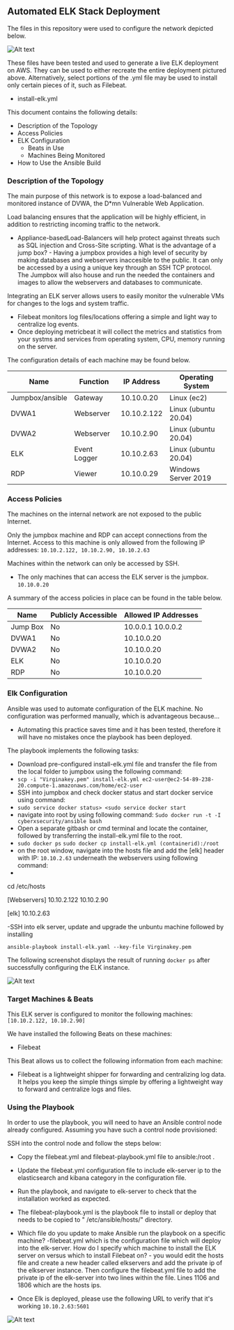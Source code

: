 
## Automated ELK Stack Deployment

The files in this repository were used to configure the network depicted below.

![Alt text](https://raw.githubusercontent.com/mpham1989/Marty-Pham/main/Diagrams/Untitled%20Diagram.png)

These files have been tested and used to generate a live ELK deployment on AWS. They can be used to either recreate the entire deployment pictured above. Alternatively, select portions of the .yml file may be used to install only certain pieces of it, such as Filebeat.

  - install-elk.yml

This document contains the following details:
- Description of the Topology
- Access Policies
- ELK Configuration
  - Beats in Use
  - Machines Being Monitored
- How to Use the Ansible Build


### Description of the Topology

The main purpose of this network is to expose a load-balanced and monitored instance of DVWA, the D*mn Vulnerable Web Application.

Load balancing ensures that the application will be highly efficient, in addition to restricting incoming traffic to the network.
- Appliance-basedLoad-Balancers will help protect against threats such as SQL injection and Cross-Site scripting. 
What is the advantage of a jump box? - Having a jumpbox provides a high level of security by making databases and webservers inaccesible to the public. It can only be accessed by a using a unique key through an SSH TCP protocol.  
The Jumpbox will also house and run the needed the containers and images to allow the webservers and databases to communicate.
 
Integrating an ELK server allows users to easily monitor the vulnerable VMs for changes to the logs and system traffic.
- Filebeat monitors log files/locations offering a simple and light way to centralize log events. 
- Once deploying metricbeat it will collect the metrics and statistics from your systms and services from operating system, CPU, memory running on the server. 

The configuration details of each machine may be found below.

| Name           | Function    | IP Address | Operating System    |
|----------      |----------   |------------|------------------   |
| Jumpbox/ansible| Gateway     | 10.10.0.20 | Linux (ec2)         |
| DVWA1          | Webserver   | 10.10.2.122| Linux (ubuntu 20.04)|
| DVWA2          | Webserver   | 10.10.2.90 | Linux (ubuntu 20.04)|
| ELK            | Event Logger| 10.10.2.63 | Linux (ubuntu 20.04)|
| RDP            | Viewer      | 10.10.0.29 | Windows Server 2019 | 

### Access Policies            

The machines on the internal network are not exposed to the public Internet. 

Only the jumpbox machine and RDP can accept connections from the Internet. Access to this machine is only allowed from the following IP addresses:
```10.10.2.122, 10.10.2.90, 10.10.2.63```

Machines within the network can only be accessed by SSH.
- The only machines that can access the ELK server is the jumpbox. ```10.10.0.20```

A summary of the access policies in place can be found in the table below.

| Name     | Publicly Accessible | Allowed IP Addresses   |
|----------|---------------------|----------------------  |
| Jump Box | No                  | 10.0.0.1 10.0.0.2      |
| DVWA1    | No                  | 10.10.0.20             |
| DVWA2    | No                  | 10.10.0.20             |
| ELK      | No                  | 10.10.0.20             |
| RDP      | No                  | 10.10.0.20             |

### Elk Configuration

Ansible was used to automate configuration of the ELK machine. No configuration was performed manually, which is advantageous because...
- Automating this practice saves time and it has been tested, therefore it will have no mistakes once the playbook has been deployed.

The playbook implements the following tasks:
- Download pre-configured install-elk.yml file and transfer the file from the local folder to jumpbox using the following command: 
- ```scp -i "Virginakey.pem" install-elk.yml ec2-user@ec2-54-89-238-20.compute-1.amazonaws.com/home/ec2-user```
- SSH into jumpbox and check docker status and start docker service using command: 
- ```sudo service docker status> <sudo service docker start```
- navigate into root by using following command: ```Sudo docker run -t -I cyberxsecurity/ansible bash```
- Open a separate gitbash or cmd terminal and locate the container, followed by transferring the install-elk.yml file to the root. 
- ```sudo docker ps``` ```sudo docker cp install-elk.yml (containerid):/root```
- on the root window, navigate into the hosts file and add the [elk] header with IP: ```10.10.2.63``` underneath the webservers using following command: 
-
cd /etc/hosts 

[Webservers] 
10.10.2.122
10.10.2.90

[elk]
10.10.2.63

-SSH into elk server, update and upgrade the unbuntu machine followed by installing

```ansible-playbook install-elk.yaml --key-file Virginakey.pem```


The following screenshot displays the result of running `docker ps` after successfully configuring the ELK instance.

![Alt text](https://raw.githubusercontent.com/mpham1989/Marty-Pham/main/images/sudo%20docker%20ps.png)

### Target Machines & Beats
This ELK server is configured to monitor the following machines:
 ```[10.10.2.122, 10.10.2.90]```

We have installed the following Beats on these machines:
- Filebeat

This Beat allows us to collect the following information from each machine:
- Filebeat is a lightweight shipper for forwarding and centralizing log data. It helps you keep the simple things simple by offering a lightweight way to forward and centralize logs and files. 

### Using the Playbook
In order to use the playbook, you will need to have an Ansible control node already configured. Assuming you have such a control node provisioned: 

SSH into the control node and follow the steps below:
- Copy the filebeat.yml and filebeat-playbook.yml file to ansible:/root .
- Update the filebeat.yml configuration file to include elk-server ip to the elasticsearch and kibana category in the configuration file.
- Run the playbook, and navigate to elk-server to check that the installation worked as expected.

- The filebeat-playbook.yml is the playbook file to install or deploy that needs to be copied to " /etc/ansible/hosts/" directory.
- Which file do you update to make Ansible run the playbook on a specific machine? -filebeat.yml which is the configuration file which will deploy into the elk-server. How do I specify which machine to install the ELK server on versus which to install Filebeat on? - you would edit the hosts file and create a new header called elkservers and add the private ip of the elkserver instance. Then configure the filebeat.yml file to add the private ip of the elk-server into two lines within the file. Lines 1106 and 1806 which are the hosts ips.  
- Once Elk is deployed, please use the following URL to verify that it's working ```10.10.2.63:5601```

![Alt text](https://raw.githubusercontent.com/mpham1989/Marty-Pham/main/images/Kibana.png)

